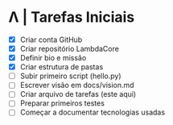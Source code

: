 # Λ | Tarefas Iniciais

- [x] Criar conta GitHub
- [x] Criar repositório LambdaCore
- [x] Definir bio e missão
- [x] Criar estrutura de pastas
- [ ] Subir primeiro script (hello.py)
- [ ] Escrever visão em docs/vision.md
- [ ] Criar arquivo de tarefas (este aqui)
- [ ] Preparar primeiros testes
- [ ] Começar a documentar tecnologias usadas
